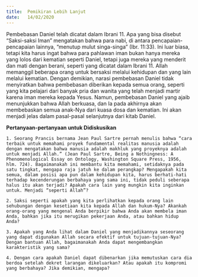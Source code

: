 ```yaml
---
title:  Pemikiran Lebih Lanjut
date:   14/02/2020
---
```


Pembebasan Daniel telah dicatat dalam Ibrani 11. Apa yang bisa disebut “Saksi-saksi Iman” mengatakan bahwa para nabi, di antara pencapaian-pencapaian lainnya, “menutup mulut singa-singa” (Ibr. 11:33). Ini luar biasa, tetapi kita harus ingat bahwa para pahlawan iman bukan hanya mereka yang lolos dari kematian seperti Daniel, tetapi juga mereka yang menderit dan mati dengan berani, seperti yang dicatat dalam Ibrani 11. Allah memanggil beberapa orang untuk bersaksi melalui kehidupan dan yang lain melalui kematian. Dengan demikian, narasi pembebasan Daniel tidak menyiratkan bahwa pembebasan diberikan kepada semua orang, seperti yang kita pelajari dari banyak pria dan wanita yang telah menjadi martir karena iman mereka kepada Yesus. Namun, pembebasan Daniel yang ajaib menunjukkan bahwa Allah berkuasa, dan Ia pada akhirnya akan membebaskan semua anak-Nya dari kuasa dosa dan kematian. Ini akan menjadi jelas dalam pasal-pasal selanjutnya dari kitab Daniel.

**Pertanyaan-pertanyaan untuk Didiskusikan**

`1. Seorang Prancis bernama Jean Paul Sartre pernah menulis bahwa “cara terbaik untuk memahami proyek fundamental realitas manusia adalah dengan mengatakan bahwa manusia adalah makhluk yang proyeknya adalah untuk menjadi Allah.” (Jean Paul Sartre, Being a Nothingness: A Phenomenological Essay on Ontology, Washington Square Press, 1956, hlm. 724). Bagaimanakah ini membantu kita memahami, setidaknya pada satu tingkat, mengapa raja jatuh ke dalam perangkap? Mengapakah kita semua, dalam posisi apa pun dalam kehidupan kita, harus berhati-hati terhadap kecenderungan berbahaya yang sama ini, tidak peduli seberapa halus itu akan terjadi? Apakah cara lain yang mungkin kita inginkan untuk. Menjadi “seperti Allah”?`

`2. Saksi seperti apakah yang kita perlihatkan kepada orang lain sehubungan dengan kesetiaan kita kepada Allah dan hukum-Nya? Akankah orang-orang yang mengenal Anda berpikir bahwa Anda akan membela iman Anda, bahkan jika itu merugikan pekerjaan Anda, atau bahkan hidup Anda?`

`3. Apakah yang Anda lihat dalam Daniel yang menjadikannya seseorang yang dapat digunakan Allah secara efektif untuk tujuan-tujuan-Nya? Dengan bantuan Allah, bagaimanakah Anda dapat mengembangkan karakteristik yang sama?`

`4. Dengan cara apakah Daniel dapat dibenarkan jika memutuskan cara dia berdoa setelah dekret larangan dikeluarkan? Atau apakah itu kompromi yang berbahaya? Jika demikian, mengapa?`